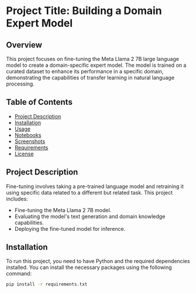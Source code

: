 # Project Title: Building a Domain Expert Model

## Overview
This project focuses on fine-tuning the Meta Llama 2 7B large language model to create a domain-specific expert model. The model is trained on a curated dataset to enhance its performance in a specific domain, demonstrating the capabilities of transfer learning in natural language processing.

## Table of Contents
- [Project Description](#project-description)
- [Installation](#installation)
- [Usage](#usage)
- [Notebooks](#notebooks)
- [Screenshots](#screenshots)
- [Requirements](#requirements)
- [License](#license)

## Project Description
Fine-tuning involves taking a pre-trained language model and retraining it using specific data related to a different but related task. This project includes:
- Fine-tuning the Meta Llama 2 7B model.
- Evaluating the model's text generation and domain knowledge capabilities.
- Deploying the fine-tuned model for inference.

## Installation
To run this project, you need to have Python and the required dependencies installed. You can install the necessary packages using the following command:

```bash
pip install -r requirements.txt
